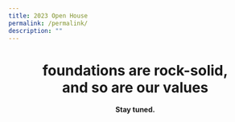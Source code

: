 ```yaml
---
title: 2023 Open House
permalink: /permalink/
description: ""
---
```

<center>
	<h1>foundations are rock-solid,<br>and so are our values</h1>
	<b>Stay tuned.</b>
</center>